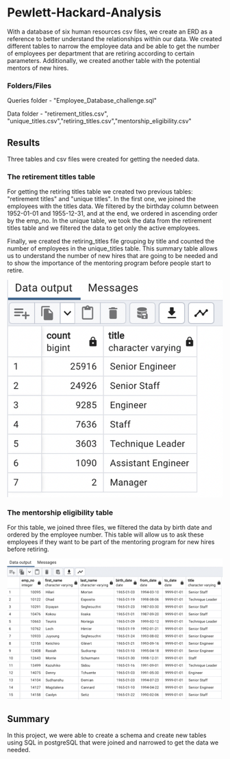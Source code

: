 # Pewlett-Hackard-Analysis
With a database of six human resources csv files, we create an ERD as a reference to better understand the relationships within our data. We created different tables to narrow the employee data and be able to get the number of employees per department that are retiring according to certain parameters. Additionally, we created another table with the potential mentors of new hires. 

### Folders/Files

Queries folder - "Employee_Database_challenge.sql"

Data folder - "retirement_titles.csv", "unique_titles.csv","retiring_titles.csv","mentorship_eligibility.csv"

## Results

Three tables and csv files were created for getting the needed data. 

### The retirement titles table

For getting the retiring titles table we created two previous tables: "retirement titles" and "unique titles". In the first one, we joined the employees with the titles data. We filtered by the birthday column between 1952-01-01 and 1955-12-31, and at the end, we ordered in ascending order by the emp_no. In the unique table, we took the data from the retirement titles table and we filtered the data to get only the active employees. 

Finally, we created the retiring_titles file grouping by title and counted the number of employees in the unique_titles table. This summary table allows us to understand the number of new hires that are going to be needed and to show the importance of the mentoring program before people start to retire. 

!["retiring_titles"](https://github.com/DylanMontemayor/Pewlett-Hackard-Analysis/blob/main/Resources/retiring_titles.png)

### The mentorship eligibility table

For this table, we joined three files, we filtered the data by birth date and ordered by the employee number. This table will allow us to ask these employees if they want to be part of the mentoring program for new hires before retiring. 

!["mentorship"](https://github.com/DylanMontemayor/Pewlett-Hackard-Analysis/blob/main/Resources/mentorship.png)

## Summary

In this project, we were able to create a schema and create new tables using SQL in postgreSQL that were joined and narrowed to get the data we needed. 
